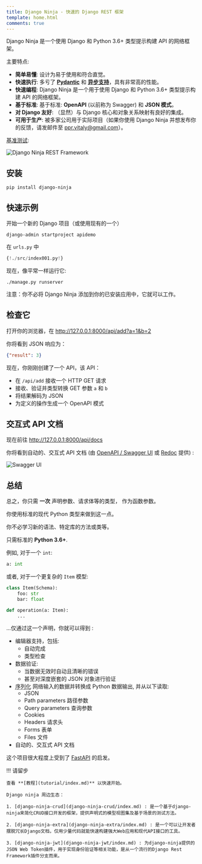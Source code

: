 ```yaml
---
title: Django Ninja - 快速的 Django REST 框架
template: home.html
comments: true
---
```


Django Ninja 是一个使用 Django 和 Python 3.6+ 类型提示构建 API 的网络框架。

主要特点:

 - **简单易懂**: 设计为易于使用和符合直觉。
 - **快速执行**: 多亏了 **<a href="https://pydantic-docs.helpmanual.io" target="_blank">Pydantic</a>** 和 **<a href="guides/async-support/">异步支持</a>**，具有非常高的性能。
 - **快速编程**: Django Ninja 是一个用于使用 Django 和 Python 3.6+ 类型提示构建 API 的网络框架。
 - **基于标准**: 基于标准: **OpenAPI** (以前称为 Swagger) 和 **JSON 模式**。
 - **对 Django 友好**: （显然）与 Django 核心和对象关系映射有良好的集成。
 - **可用于生产**: 被多家公司用于实际项目（如果你使用 Django Ninja 并想发布你的反馈，请发邮件至 ppr.vitaly@gmail.com）。

<a href="https://github.com/vitalik/django-ninja-benchmarks" target="_blank">基准测试</a>:

![Django Ninja REST Framework](img/benchmark.png)

## 安装

```
pip install django-ninja
```

## 快速示例

开始一个新的 Django 项目（或使用现有的一个）
```
django-admin startproject apidemo
```

在 `urls.py` 中

```python hl_lines="3 5 8 9 10 15"
{!./src/index001.py!}
```

现在，像平常一样运行它:
```
./manage.py runserver
```

注意：你不必将 Django Ninja 添加到你的已安装应用中，它就可以工作。     

## 检查它

打开你的浏览器，在 <a href="http://127.0.0.1:8000/api/add?a=1&b=2" target="_blank">http://127.0.0.1:8000/api/add?a=1&b=2</a>

你将看到 JSON 响应为：
```JSON
{"result": 3}
```
现在，你刚刚创建了一个 API，该 API：

 - 在 `/api/add` 接收一个 HTTP GET 请求
 - 接收、验证并类型转换 GET 参数 `a` 和 `b`
 - 将结果解码为 JSON
 - 为定义的操作生成一个 OpenAPI 模式

## 交互式 API 文档

现在前往 <a href="http://127.0.0.1:8000/api/docs" target="_blank">http://127.0.0.1:8000/api/docs</a>

你将看到自动的、交互式 API 文档 (由 <a href="https://github.com/swagger-api/swagger-ui" target="_blank">OpenAPI / Swagger UI</a> 或 <a href="https://github.com/Redocly/redoc" target="_blank">Redoc</a> 提供) :

![Swagger UI](img/index-swagger-ui.png)


## 总结

总之，你只需 **一次** 声明参数、请求体等的类型， 作为函数参数。 

你使用标准的现代 Python 类型来做到这一点。

你不必学习新的语法、特定库的方法或类等。

只需标准的 **Python 3.6+**.

例如, 对于一个 `int`:

```python
a: int
```

或者, 对于一个更复杂的 `Item` 模型:

```python
class Item(Schema):
    foo: str
    bar: float

def operation(a: Item):
    ...
```

...仅通过这一个声明，你就可以得到 :

* 编辑器支持，包括:
    * 自动完成
    * 类型检查
* 数据验证:
    * 当数据无效时自动且清晰的错误
    * 甚至对深度嵌套的 JSON 对象进行验证
* <abbr title="也称为: serialization, parsing, marshalling">序列化</abbr> 网络输入的数据并转换成 Python 数据输出, 并从以下读取:
    * JSON
    * Path parameters 路径参数
    * Query parameters 查询参数
    * Cookies
    * Headers 请求头
    * Forms 表单
    * Files 文件
* 自动的、交互式 API 文档

这个项目很大程度上受到了 <a href="https://fastapi.tiangolo.com/" target="_blank">FastAPI</a> 的启发。

!!! 请留步
    
    查看 **[教程](tutorial/index.md)** 以快速开始。

    Django ninja 周边生态： 

    1. [django-ninja-crud](django-ninja-crud/index.md) : 是一个基于django-ninja来简化CRUD接口开发的框架，提供声明式的模型视图集及基于场景的测试方法。

    2. [django-ninja-extra](django-ninja-extra/index.md) : 是一个可以让开发者摆脱冗长Django文档，仅用少量代码就能快速构建强大Web应用和现代API接口的工具。

    3. [django-ninja-jwt](django-ninja-jwt/index.md) : 为django-ninja提供的JSON Web Token插件，用于实现身份验证等相关功能，是从一个流行的Django Rest Framework插件分支而来。